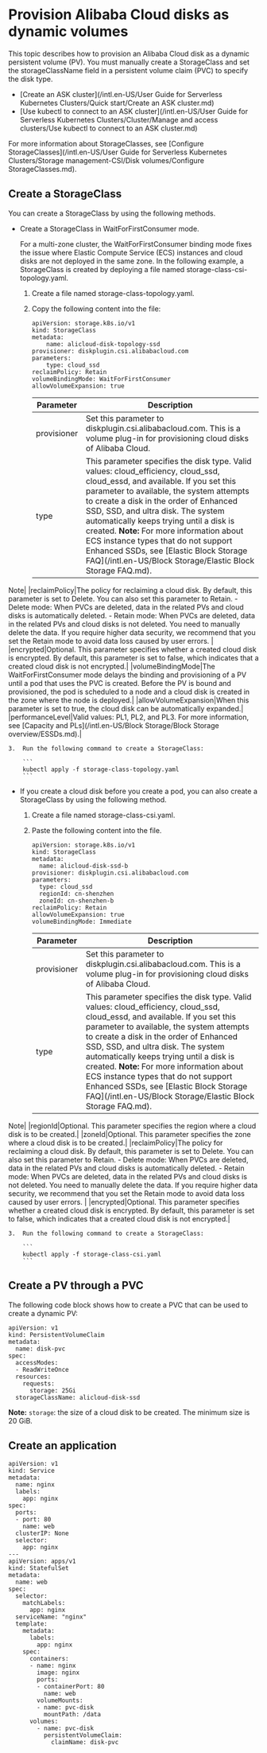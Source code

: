 # Provision Alibaba Cloud disks as dynamic volumes

This topic describes how to provision an Alibaba Cloud disk as a dynamic persistent volume \(PV\). You must manually create a StorageClass and set the storageClassName field in a persistent volume claim \(PVC\) to specify the disk type.

-   [Create an ASK cluster](/intl.en-US/User Guide for Serverless Kubernetes Clusters/Quick start/Create an ASK cluster.md)
-   [Use kubectl to connect to an ASK cluster](/intl.en-US/User Guide for Serverless Kubernetes Clusters/Cluster/Manage and access clusters/Use kubectl to connect to an ASK cluster.md)

For more information about StorageClasses, see [Configure StorageClasses](/intl.en-US/User Guide for Serverless Kubernetes Clusters/Storage management-CSI/Disk volumes/Configure StorageClasses.md).

## Create a StorageClass

You can create a StorageClass by using the following methods.

-   Create a StorageClass in WaitForFirstConsumer mode.

    For a multi-zone cluster, the WaitForFirstConsumer binding mode fixes the issue where Elastic Compute Service \(ECS\) instances and cloud disks are not deployed in the same zone. In the following example, a StorageClass is created by deploying a file named storage-class-csi-topology.yaml.

    1.  Create a file named storage-class-topology.yaml.
    2.  Copy the following content into the file:

        ```
        apiVersion: storage.k8s.io/v1
        kind: StorageClass
        metadata:
            name: alicloud-disk-topology-ssd
        provisioner: diskplugin.csi.alibabacloud.com
        parameters:
            type: cloud_ssd
        reclaimPolicy: Retain
        volumeBindingMode: WaitForFirstConsumer
        allowVolumeExpansion: true
        ```

        |Parameter|Description|
        |---------|-----------|
        |provisioner|Set this parameter to diskplugin.csi.alibabacloud.com. This is a volume plug-in for provisioning cloud disks of Alibaba Cloud.|
        |type|This parameter specifies the disk type. Valid values: cloud\_efficiency, cloud\_ssd, cloud\_essd, and available. If you set this parameter to available, the system attempts to create a disk in the order of Enhanced SSD, SSD, and ultra disk. The system automatically keeps trying until a disk is created. **Note:** For more information about ECS instance types that do not support Enhanced SSDs, see [Elastic Block Storage FAQ](/intl.en-US/Block Storage/Elastic Block Storage FAQ.md).

Note|
        |reclaimPolicy|The policy for reclaiming a cloud disk. By default, this parameter is set to Delete. You can also set this parameter to Retain.         -   Delete mode: When PVCs are deleted, data in the related PVs and cloud disks is automatically deleted.
        -   Retain mode: When PVCs are deleted, data in the related PVs and cloud disks is not deleted. You need to manually delete the data.
If you require higher data security, we recommend that you set the Retain mode to avoid data loss caused by user errors. |
        |encrypted|Optional. This parameter specifies whether a created cloud disk is encrypted. By default, this parameter is set to false, which indicates that a created cloud disk is not encrypted.|
        |volumeBindingMode|The WaitForFirstConsumer mode delays the binding and provisioning of a PV until a pod that uses the PVC is created. Before the PV is bound and provisioned, the pod is scheduled to a node and a cloud disk is created in the zone where the node is deployed.|
        |allowVolumeExpansion|When this parameter is set to true, the cloud disk can be automatically expanded.|
        |performanceLevel|Valid values: PL1, PL2, and PL3. For more information, see [Capacity and PLs](/intl.en-US/Block Storage/Block Storage overview/ESSDs.md).|

    3.  Run the following command to create a StorageClass:

        ```
        kubectl apply -f storage-class-topology.yaml
        ```

-   If you create a cloud disk before you create a pod, you can also create a StorageClass by using the following method.
    1.  Create a file named storage-class-csi.yaml.
    2.  Paste the following content into the file.

        ```
        apiVersion: storage.k8s.io/v1
        kind: StorageClass
        metadata:
          name: alicloud-disk-ssd-b
        provisioner: diskplugin.csi.alibabacloud.com
        parameters:
          type: cloud_ssd
          regionId: cn-shenzhen
          zoneId: cn-shenzhen-b
        reclaimPolicy: Retain
        allowVolumeExpansion: true
        volumeBindingMode: Immediate
        ```

        |Parameter|Description|
        |---------|-----------|
        |provisioner|Set this parameter to diskplugin.csi.alibabacloud.com. This is a volume plug-in for provisioning cloud disks of Alibaba Cloud.|
        |type|This parameter specifies the disk type. Valid values: cloud\_efficiency, cloud\_ssd, cloud\_essd, and available. If you set this parameter to available, the system attempts to create a disk in the order of Enhanced SSD, SSD, and ultra disk. The system automatically keeps trying until a disk is created. **Note:** For more information about ECS instance types that do not support Enhanced SSDs, see [Elastic Block Storage FAQ](/intl.en-US/Block Storage/Elastic Block Storage FAQ.md).

Note|
        |regionId|Optional. This parameter specifies the region where a cloud disk is to be created.|
        |zoneId|Optional. This parameter specifies the zone where a cloud disk is to be created.|
        |reclaimPolicy|The policy for reclaiming a cloud disk. By default, this parameter is set to Delete. You can also set this parameter to Retain.         -   Delete mode: When PVCs are deleted, data in the related PVs and cloud disks is automatically deleted.
        -   Retain mode: When PVCs are deleted, data in the related PVs and cloud disks is not deleted. You need to manually delete the data.
If you require higher data security, we recommend that you set the Retain mode to avoid data loss caused by user errors. |
        |encrypted|Optional. This parameter specifies whether a created cloud disk is encrypted. By default, this parameter is set to false, which indicates that a created cloud disk is not encrypted.|

    3.  Run the following command to create a StorageClass:

        ```
        kubectl apply -f storage-class-csi.yaml
        ```


## Create a PV through a PVC

The following code block shows how to create a PVC that can be used to create a dynamic PV:

```
apiVersion: v1
kind: PersistentVolumeClaim
metadata:
  name: disk-pvc
spec:
  accessModes:
  - ReadWriteOnce
  resources:
    requests:
      storage: 25Gi
  storageClassName: alicloud-disk-ssd
```

**Note:** `storage`: the size of a cloud disk to be created. The minimum size is 20 GiB.

## Create an application

```
apiVersion: v1
kind: Service
metadata:
  name: nginx
  labels:
    app: nginx
spec:
  ports:
  - port: 80
    name: web
  clusterIP: None
  selector:
    app: nginx
---
apiVersion: apps/v1
kind: StatefulSet
metadata:
  name: web
spec:
  selector:
    matchLabels:
      app: nginx
  serviceName: "nginx"
  template:
    metadata:
      labels:
        app: nginx
    spec:
      containers:
      - name: nginx
        image: nginx
        ports:
        - containerPort: 80
          name: web
        volumeMounts:
        - name: pvc-disk
          mountPath: /data
      volumes:
        - name: pvc-disk
          persistentVolumeClaim:
            claimName: disk-pvc
```

